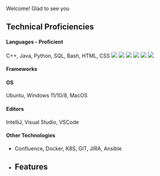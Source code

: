 Welcome! Glad to see you

## Technical Proficiencies
#### Languages - Proficient
C++, Java, Python, SQL, Bash, HTML, CSS
[![](https://img.shields.io/badge/C++-black?style=for-the-badge&logo=cplusplus&logoColor=4EAA25)]()
[![](https://img.shields.io/badge/HTML-black?style=for-the-badge&logo=HTML&logoColor=fc9003)]()
[![](https://img.shields.io/badge/CSS-black?style=for-the-badge&logo=CSS-bash&logoColor=0380fc)]()
[![](https://img.shields.io/badge/SQL-black?style=for-the-badge&logo=SQL&logoColor=03bafc)]()
[![](https://img.shields.io/badge/bash-black?style=for-the-badge&logo=Python&logoColor=03fc4e)]()
[![](https://img.shields.io/badge/bash-black?style=for-the-badge&logo=Java&logoColor=0398fc)]()

#### Frameworks

#### OS
Ubuntu, Windows 11/10/8, MacOS

#### Editors
IntelliJ, Visual Studio, VSCode

#### Other Technologies
- Confluence, Docker, K8S, GIT, JIRA, Ansible

- ## Features




<!--
**comessErinaceus/comessErinaceus** is a ✨ _special_ ✨ repository because its `README.md` (this file) appears on your GitHub profile.

Here are some ideas to get you started:

- 🔭 I’m currently working on ...
- 🌱 I’m currently learning ...
- 👯 I’m looking to collaborate on ...
- 🤔 I’m looking for help with ...
- 💬 Ask me about ...
- 📫 How to reach me: ...
- 😄 Pronouns: ...
- ⚡ Fun fact: ...
-->
